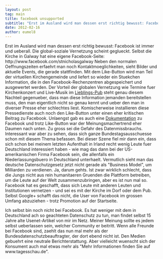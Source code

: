 ```yaml
---
layout: post
tag: main
title: facebook unsupported
subtitle: "Erst im Ausland wird man dessen erst richtig bewusst: Facebook ist immer und ueberall. Die global-soziale Vernetzung scheint geglueckt. Selbst die Kirche in Galway hat eine eigene Facebook-Seite: http://www.facebook.com/stnicholasgalway Neben den&hellip;"
date: 2012-02-16
author: eumel8
---
```


<p>Erst im Ausland wird man dessen erst richtig bewusst: Facebook ist immer und ueberall. Die global-soziale Vernetzung scheint geglueckt. Selbst die Kirche in Galway hat eine eigene Facebook-Seite: http://www.facebook.com/stnicholasgalway Neben den normalen Oeffnungszeiten erfaehrt man noch Kontaktmoeglichkeiten, sieht Bilder und aktuelle Events, die gerade stattfinden. Mit dem Like-Button wird man Teil der virtuellen Kirchengemeinde und liefert so wieder ein Stuekchen Information, die in den Facebook-Rechenzentren abgespeichert und ausgewertet werden. Der Vorteil der globalen Vernetzung wie Termine fuer Kirchenkonzert und Live-Musik im <a href="http://www.facebook.com/buskerbrownesandkirbys" target="_blank">Lieblings-Pub</a> steht genau diesem Nachteil gegenueber, dass man diese Information jemanden bereitstellen muss, den man eigentlich nicht so genau kennt und ueber den man in diverser Presse eher schlechtes liest. Komischerweise installieren diese Pressedienste auch noch den Like-Button unter einen eher kritischen Beitrag zu Facebook. Unlaengst gab es auch eine <a href="http://www.stern.de/digital/online/milliardengeschaeft-freundschaft-in-der-ard-facebook-zu-gross-fuer-eine-fernseh-doku-1786216.html" target="_blank">Dokumentation</a> zu Facebook und trotz Like-Button war der Meinungsmachertrend eher Daumen nach unten. Zu gross sei die Gefahr des Datenmissbrauchs. Interessant war aber zu sehen, dass sich ganze Bundestagsausschuesse schon mit diesem Thema befassen. Bei dieser Szene fiel mir dann ein, dass sich schon bei meinem letzten Aufenthalt in Irland recht wenig Leute fuer Deutschland interessiert haben - wie mag das dann bei der US-amerikanischen Firma Facebook sein, die allenfalls ein Niederlassungsbuero in Deutschland unterhaelt. Vermutlich sieht man das deutsche Datenschutzgesetz jetzt nicht gerade als "Business Model", um Milliarden zu verdienen. Ja, darum gehts. Ist zwar wirklich schlecht, dass die Jungs nicht aus rein humanitaeren Gruenden die Plattform betreiben, um die Leute auf der Welt zusammenzubringen, aber es ist nun mal so.  Facebook hat es geschafft, dass sich Leute mit anderen Leuten und Institutionen vernetzen - und sei es mit der Kirche im Dorf oder dem Pub. Selbst Google+ schafft das nicht, die User von Facebook im grossen Umfang abzuziehen - trotz Promotion auf der Startseite.</p>
<p>Ich selbst bin noch nicht bei Facebook. Es hat weniger mit dem in Deutschland ach so geachteten Datenschutz zu tun, man findet selbst 15 Jahre alte Usenet-Artikel von mir im Netz. Meiner Meinung sollte es jedem selbst ueberlassen sein, welcher Community er beitritt. Wenn alle Freunde bei Facebook sind, zaehlt das nun mal mehr als der Bundesdatenschutzbeauftragter, der dort ebend nicht ist. Den Medien gebuehrt eine neutrale Berichterstattung. Aber vielleicht wuenscht sich der Konsument auch mal etwas mehr als "Mehr Informationen finden Sie auf www.tagesschau.de".</p>
